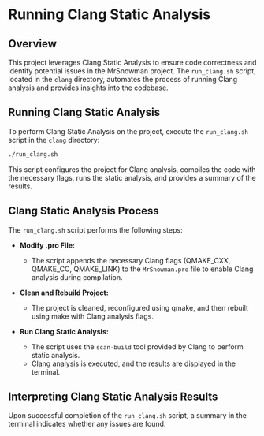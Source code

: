 # Running Clang Static Analysis

## Overview

This project leverages Clang Static Analysis to ensure code correctness and identify potential issues in the MrSnowman project. The `run_clang.sh` script, located in the `clang` directory, automates the process of running Clang analysis and provides insights into the codebase.

## Running Clang Static Analysis

To perform Clang Static Analysis on the project, execute the `run_clang.sh` script in the `clang` directory:

```bash
./run_clang.sh
``` 
This script configures the project for Clang analysis, compiles the code with the necessary flags, runs the static analysis, and provides a summary of the results.

## Clang Static Analysis Process

The `run_clang.sh` script performs the following steps:

- **Modify .pro File:**
  - The script appends the necessary Clang flags (QMAKE_CXX, QMAKE_CC, QMAKE_LINK) to the `MrSnowman.pro` file to enable Clang analysis during compilation.

- **Clean and Rebuild Project:**
  - The project is cleaned, reconfigured using qmake, and then rebuilt using make with Clang analysis flags.

- **Run Clang Static Analysis:**
  - The script uses the `scan-build` tool provided by Clang to perform static analysis.
  - Clang analysis is executed, and the results are displayed in the terminal.

## Interpreting Clang Static Analysis Results

Upon successful completion of the `run_clang.sh` script, a summary in the terminal indicates whether any issues are found.
